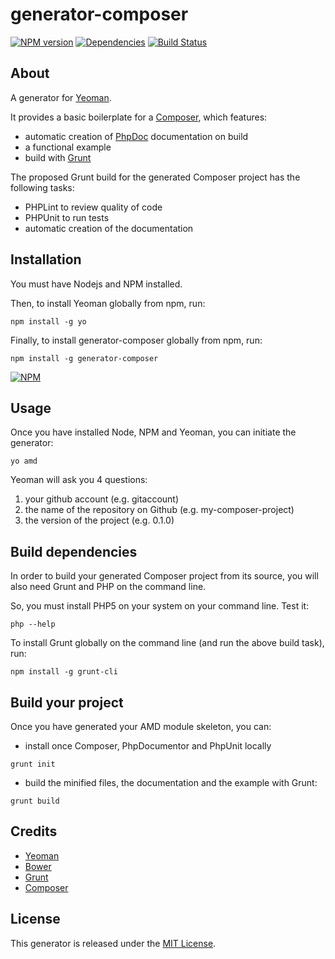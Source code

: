 generator-composer
==================

[![NPM version](https://badge.fury.io/js/generator-composer.png)](http://badge.fury.io/js/generator-composer)
[![Dependencies](https://david-dm.org/t1st3/generator-composer.png)](https://david-dm.org/t1st3/generator-composer)
[![Build Status](https://travis-ci.org/T1st3/generator-composer.png?branch=master)](https://travis-ci.org/T1st3/generator-composer)


About
-----------

A generator for [Yeoman](http://yeoman.io).

It provides a basic boilerplate for a [Composer](http://getcomposer.org), which features:

* automatic creation of [PhpDoc](http://phpdoc.org) documentation on build
* a functional example
* build with [Grunt](http://gruntjs.com)


The proposed Grunt build for the generated Composer project has the following tasks:

* PHPLint to review quality of code
* PHPUnit to run tests
* automatic creation of the documentation


Installation
-----------

You must have Nodejs and NPM installed. 

Then, to install Yeoman globally from npm, run:

```
npm install -g yo
```

Finally, to install generator-composer globally from npm, run:

```
npm install -g generator-composer
```

[![NPM](https://nodei.co/npm/generator-composer.png?compact=true)](https://nodei.co/npm/generator-composer/)



Usage
-----------

Once you have installed Node, NPM and Yeoman, you can initiate the generator:

```
yo amd
```

Yeoman will ask you 4 questions:

1. your github account (e.g. gitaccount)
2. the name of the repository on Github (e.g. my-composer-project)
3. the version of the project (e.g. 0.1.0)




Build dependencies
-----------

In order to build your generated Composer project from its source, you will also need Grunt and PHP on the command line.

So, you must install PHP5 on your system on your command line. Test it:

```
php --help
```


To install Grunt globally on the command line (and run the above build task), run:

```
npm install -g grunt-cli
```




Build your project
-----------

Once you have generated your AMD module skeleton, you can:

- install once Composer, PhpDocumentor and PhpUnit locally

```
grunt init
```

- build the minified files, the documentation and the example with Grunt:

```
grunt build
```


Credits
-----------

* [Yeoman](http://yeoman.io)
* [Bower](http://bower.io)
* [Grunt](http://gruntjs.com)
* [Composer](http://getcomposer.org)

 



License
-----------

This generator is released under the [MIT License](https://github.com/T1st3/generator-composer/blob/master/LICENSE).
